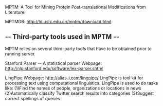 MPTM: A Tool for Mining Protein Post-translational Modifications from Literature

MPTMDB: http://hi.ustc.edu.cn/mptm/download.html

-- Third-party tools used in MPTM --
----------------------------------------

MPTM relies on several third-party tools that have to be obtained
prior to running server.

Stanford Parser -- A statistical parser
Webpage: http://nlp.stanford.edu/software/lex-parser.shtml


LingPipe
Webpage: http://alias-i.com/lingpipe/
LingPipe is tool kit for processing text using computational linguistics. LingPipe is used to do tasks like:
(1)Find the names of people, organizations or locations in news
(2)Automatically classify Twitter search results into categories
(3)Suggest correct spellings of queries
